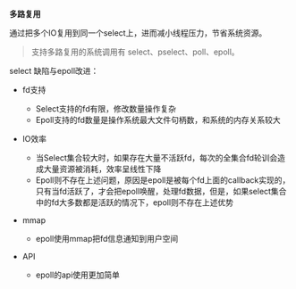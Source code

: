 **多路复用**

通过把多个IO复用到同一个select上，进而减小线程压力，节省系统资源。

> 支持多路复用的系统调用有 select、pselect、poll、epoll。

select 缺陷与epoll改进：

* fd支持
  * Select支持的fd有限，修改数量操作复杂
  * Epoll支持的fd数量是操作系统最大文件句柄数，和系统的内存关系较大

* IO效率

  * 当Select集合较大时，如果存在大量不活跃fd，每次的全集合fd轮训会造成大量资源被消耗，效率呈线性下降
  * Epoll则不存在上述问题，原因是epoll是被每个fd上面的callback实现的，只有当fd活跃了，才会把epoll唤醒，处理fd数据，但是，如果select集合中的fd大多数都是活跃的情况下，epoll则不存在上述优势

* mmap

  * epoll使用mmap把fd信息通知到用户空间

* API

  * epoll的api使用更加简单

  